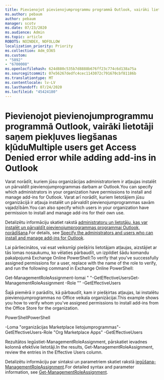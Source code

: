 ```yaml
---
title: Pievienojot pievienojumprogrammu programmā Outlook, vairāki lietotāji saņem piekļuves liegšanas kļūdu
ms.author: pebaum
author: pebaum
manager: scotv
ms.date: 07/23/2020
ms.audience: Admin
ms.topic: article
ROBOTS: NOINDEX, NOFOLLOW
localization_priority: Priority
ms.collection: Adm_O365
ms.custom:
- "5892"
- "6700008"
ms.openlocfilehash: 624d880c535b7d8888b676ff23c774c6d138a75a
ms.sourcegitcommit: 07e56267dedfc4cec1143072c791670cbf81186b
ms.translationtype: MT
ms.contentlocale: lv-LV
ms.lasthandoff: 07/24/2020
ms.locfileid: "45424180"
---
```

# <a name="multiple-users-get-access-denied-error-while-adding-add-ins-in-outlook"></a><span data-ttu-id="4baa3-102">Pievienojot pievienojumprogrammu programmā Outlook, vairāki lietotāji saņem piekļuves liegšanas kļūdu</span><span class="sxs-lookup"><span data-stu-id="4baa3-102">Multiple users get Access Denied error while adding add-ins in Outlook</span></span>

<span data-ttu-id="4baa3-103">Varat norādīt, kuriem jūsu organizācijas administratoriem ir atļaujas instalēt un pārvaldīt pievienojumprogrammas darbam ar Outlook.</span><span class="sxs-lookup"><span data-stu-id="4baa3-103">You can specify which administrators in your organization have permissions to install and manage add-ins for Outlook.</span></span> <span data-ttu-id="4baa3-104">Varat arī norādīt, kuriem lietotājiem jūsu organizācijā ir atļauja instalēt un pārvaldīt pievienojumprogrammas savām vajadzībām.</span><span class="sxs-lookup"><span data-stu-id="4baa3-104">You can also specify which users in your organization have permission to install and manage add-ins for their own use.</span></span>

<span data-ttu-id="4baa3-105">Detalizētu informāciju skatiet rakstā [administratoru un lietotāju, kas var instalēt un pārvaldīt pievienojumprogrammas programmai Outlook, norādīšana](https://docs.microsoft.com/exchange/clients-and-mobile-in-exchange-online/add-ins-for-outlook/specify-who-can-install-and-manage-add-ins).</span><span class="sxs-lookup"><span data-stu-id="4baa3-105">For details, see [Specify the administrators and users who can install and manage add-ins for Outlook](https://docs.microsoft.com/exchange/clients-and-mobile-in-exchange-online/add-ins-for-outlook/specify-who-can-install-and-manage-add-ins).</span></span>

<span data-ttu-id="4baa3-106">Lai pārliecinātos, vai esat veiksmīgi piešķīris lietotājam atļaujas, aizstājiet <Role Name> ar tās lomas nosaukumu, ko vēlaties pārbaudīt, un izpildiet šādu komandu pakalpojumā Exchange Online PowerShell:</span><span class="sxs-lookup"><span data-stu-id="4baa3-106">To verify that you've successfully assigned permissions for a user, replace <Role Name> with the name of the role to verify, and run the following command in Exchange Online PowerShell:</span></span>

<span data-ttu-id="4baa3-107">Get-ManagementRoleAssignment-lomai " <Role Name> "-GetEffectiveUsers</span><span class="sxs-lookup"><span data-stu-id="4baa3-107">Get-ManagementRoleAssignment -Role "<Role Name>" -GetEffectiveUsers</span></span>

<span data-ttu-id="4baa3-108">Šajā piemērā ir parādīts, kā pārbaudīt, kam ir piešķirtas atļaujas, lai instalētu pievienojumprogrammas no Office veikala organizācijai.</span><span class="sxs-lookup"><span data-stu-id="4baa3-108">This example shows you how to verify whom you've assigned permissions to install add-ins from the Office Store for the organization.</span></span>

<span data-ttu-id="4baa3-109">PowerShell</span><span class="sxs-lookup"><span data-stu-id="4baa3-109">PowerShell</span></span>

<span data-ttu-id="4baa3-110">-Loma "organizācijas Marketplace lietojumprogrammas"-GetEffectiveUsers</span><span class="sxs-lookup"><span data-stu-id="4baa3-110">-Role "Org Marketplace Apps" -GetEffectiveUsers</span></span>

<span data-ttu-id="4baa3-111">Rezultātos Iegūstiet-ManagementRoleAssignment, pārskatiet ievadnes kolonnā efektīvie lietotāji.</span><span class="sxs-lookup"><span data-stu-id="4baa3-111">In the results, Get-ManagementRoleAssignment, review the entries in the Effective Users column.</span></span>

<span data-ttu-id="4baa3-112">Detalizētu informāciju par sintaksi un parametriem skatiet rakstā [iegūšana-ManagementRoleAssignment](https://docs.microsoft.com/powershell/module/exchange/get-managementroleassignment).</span><span class="sxs-lookup"><span data-stu-id="4baa3-112">For detailed syntax and parameter information, see [Get-ManagementRoleAssignment](https://docs.microsoft.com/powershell/module/exchange/get-managementroleassignment).</span></span>
 